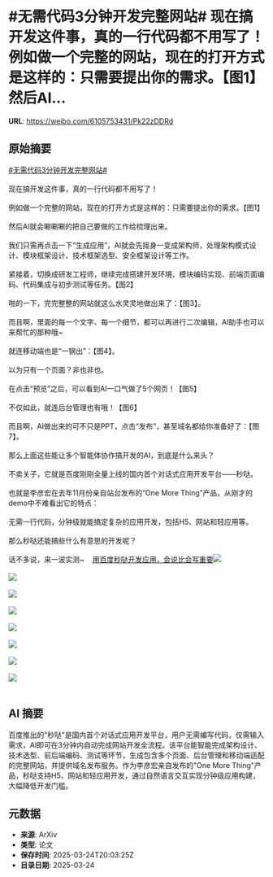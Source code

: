 # #无需代码3分钟开发完整网站# 现在搞开发这件事，真的一行代码都不用写了！例如做一个完整的网站，现在的打开方式是这样的：只需要提出你的需求。【图1】然后AI...

**URL**: https://weibo.com/6105753431/Pk22zDDRd

## 原始摘要

<a href="https://m.weibo.cn/search?containerid=231522type%3D1%26t%3D10%26q%3D%23%E6%97%A0%E9%9C%80%E4%BB%A3%E7%A0%813%E5%88%86%E9%92%9F%E5%BC%80%E5%8F%91%E5%AE%8C%E6%95%B4%E7%BD%91%E7%AB%99%23&amp;extparam=%23%E6%97%A0%E9%9C%80%E4%BB%A3%E7%A0%813%E5%88%86%E9%92%9F%E5%BC%80%E5%8F%91%E5%AE%8C%E6%95%B4%E7%BD%91%E7%AB%99%23" data-hide=""><span class="surl-text">#无需代码3分钟开发完整网站#</span></a> <br><br>现在搞开发这件事，真的一行代码都不用写了！<br><br>例如做一个完整的网站，现在的打开方式是这样的：只需要提出你的需求。【图1】<br><br>然后AI就会唰唰唰的把自己要做的工作给梳理出来。<br><br>我们只需再点击一下“生成应用”，AI就会先摇身一变成架构师，处理架构模式设计、模块框架设计、技术框架选型、安全框架设计等工作。<br><br>紧接着，切换成研发工程师，继续完成搭建开发环境、模块编码实现、前端页面编码、代码集成与初步测试等任务。【图2】<br><br>啪的一下，完完整整的网站就这么水灵灵地做出来了：【图3】。<br><br>而且啊，里面的每一个文字、每一个细节，都可以再进行二次编辑，AI助手也可以来帮忙的那种哦~<br><br>就连移动端也是“一锅出”：【图4】。<br><br>以为只有一个页面？非也非也。<br><br>在点击“预览”之后，可以看到AI一口气做了5个网页！【图5】<br><br>不仅如此，就连后台管理也有哦！【图6】<br><br>而且啊，AI做出来的可不只是PPT，点击“发布”，甚至域名都给你准备好了：【图7】。<br><br>那么上面这些能让多个智能体协作搞开发的AI，到底是什么来头？<br><br>不卖关子，它就是百度刚刚全量上线的国内首个对话式应用开发平台——秒哒。<br><br>也就是李彦宏在去年11月份亲自站台发布的“One More Thing”产品，从刚才的demo中不难看出它的特点：<br><br>无需一行代码，分钟级就能搞定复杂的应用开发，包括H5、网站和轻应用等。<br><br>那么秒哒还能搞些什么有意思的开发呢？<br><br>话不多说，来一波实测~<a href="https://weibo.cn/sinaurl?u=https%3A%2F%2Fmp.weixin.qq.com%2Fs%2FDuY7t4Gn9gEprxP4fjHKkg" data-hide=""><span class="url-icon"><img style="width: 1rem;height: 1rem" src="https://h5.sinaimg.cn/upload/2015/09/25/3/timeline_card_small_web_default.png" referrerpolicy="no-referrer"></span><span class="surl-text">用百度秒哒开发应用，会说比会写重要</span></a><img style="" src="https://tvax1.sinaimg.cn/large/006Fd7o3ly1hzs24qncdsg30vb0gc7wk.gif" referrerpolicy="no-referrer"><br><br><img style="" src="https://tvax4.sinaimg.cn/large/006Fd7o3ly1hzs251ciglg30vb0gc1l1.gif" referrerpolicy="no-referrer"><br><br><img style="" src="https://tvax1.sinaimg.cn/large/006Fd7o3ly1hzs25i0ii2g30vb0gckjl.gif" referrerpolicy="no-referrer"><br><br><img style="" src="https://tvax4.sinaimg.cn/large/006Fd7o3ly1hzs25r3vhug30vb0gcu0x.gif" referrerpolicy="no-referrer"><br><br><img style="" src="https://tvax4.sinaimg.cn/large/006Fd7o3ly1hzs262v9ftg30vb0gc1l3.gif" referrerpolicy="no-referrer"><br><br><img style="" src="https://tvax3.sinaimg.cn/large/006Fd7o3ly1hzs26btopxj31nk0w2aia.jpg" referrerpolicy="no-referrer"><br><br><img style="" src="https://tvax1.sinaimg.cn/large/006Fd7o3ly1hzs26p6c81g30vb0gcdvz.gif" referrerpolicy="no-referrer"><br><br><img style="" src="https://tvax2.sinaimg.cn/large/006Fd7o3ly1hzs2dly921j31hc0u04aa.jpg" referrerpolicy="no-referrer"><br><br>

## AI 摘要

百度推出的"秒哒"是国内首个对话式应用开发平台，用户无需编写代码，仅需输入需求，AI即可在3分钟内自动完成网站开发全流程。该平台能智能完成架构设计、技术选型、前后端编码、测试等环节，生成包含多个页面、后台管理和移动端适配的完整网站，并提供域名发布服务。作为李彦宏亲自发布的"One More Thing"产品，秒哒支持H5、网站和轻应用开发，通过自然语言交互实现分钟级应用构建，大幅降低开发门槛。

## 元数据

- **来源**: ArXiv
- **类型**: 论文
- **保存时间**: 2025-03-24T20:03:25Z
- **目录日期**: 2025-03-24

